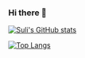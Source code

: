 ### Hi there 👋
[![Suli's GitHub stats](https://github-readme-stats.vercel.app/api?username=sulimanbadour1)](https://github.com/sulimanbadour1/github-readme-stats)

[![Top Langs](https://github-readme-stats.vercel.app/api/top-langs/?username=sulimanbadour1)](https://github.com/sulimanbadour1/github-readme-stats)
<!--
**sulimanbadour1/sulimanbadour1** is a ✨ _special_ ✨ repository because its `README.md` (this file) appears on your GitHub profile.

Here are some ideas to get you started:

- 🔭 I’m currently working on ...
- 🌱 I’m currently learning ...
- 👯 I’m looking to collaborate on ...
- 🤔 I’m looking for help with ...
- 💬 Ask me about ...
- 📫 How to reach me: ...
- 😄 Pronouns: ...
- ⚡ Fun fact: ...
-->
